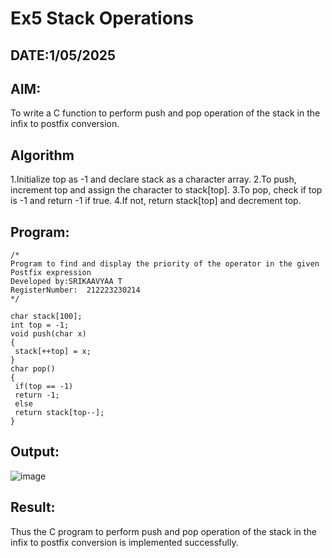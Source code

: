 # Ex5 Stack Operations
## DATE:1/05/2025
## AIM:
To write a C function to perform push and pop operation of the stack in the infix to postfix conversion.

## Algorithm
1.Initialize top as -1 and declare stack as a character array.
2.To push, increment top and assign the character to stack[top].
3.To pop, check if top is -1 and return -1 if true.
4.If not, return stack[top] and decrement top.
## Program:
```
/*
Program to find and display the priority of the operator in the given Postfix expression
Developed by:SRIKAAVYAA T
RegisterNumber:  212223230214
*/

char stack[100];
int top = -1;
void push(char x)
{
 stack[++top] = x;
}
char pop()
{
 if(top == -1)
 return -1;
 else
 return stack[top--];
}
```

## Output:

![image](https://github.com/user-attachments/assets/eaf6a061-8fa3-4083-916c-75cf83bfa2e4)


## Result:
Thus the C program to perform push and pop operation of the stack in the infix to postfix conversion is implemented successfully.
